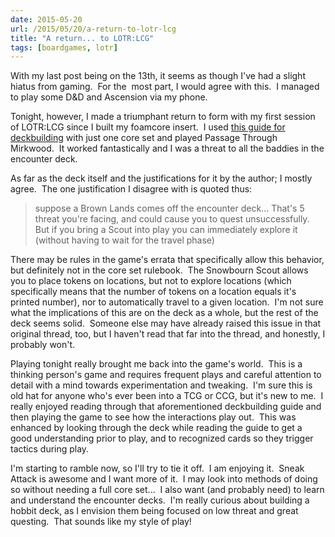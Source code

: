 ```yaml
---
date: 2015-05-20
url: /2015/05/20/a-return-to-lotr-lcg
title: "A return... to LOTR:LCG"
tags: [boardgames, lotr]
---
```


With my last post being on the 13th, it seems as though I've had a slight hiatus from gaming.  For the  most part, I would agree with this.  I managed to play some D&amp;D and Ascension via my phone.

Tonight, however, I made a triumphant return to form with my first session of LOTR:LCG since I built my foamcore insert.  I used <a href="http://boardgamegeek.com/thread/1108855/back-basics-killer-deck-using-only-cards-single-co">this guide for deckbuilding</a> with just one core set and played Passage Through Mirkwood.  It worked fantastically and I was a threat to all the baddies in the encounter deck.

As far as the deck itself and the justifications for it by the author; I mostly agree.  The one justification I disagree with is quoted thus:
<blockquote>suppose a Brown Lands comes off the encounter deck... That's 5 threat you're facing, and could cause you to quest unsuccessfully. But if you bring a Scout into play you can immediately explore it (without having to wait for the travel phase)</blockquote>
There may be rules in the game's errata that specifically allow this behavior, but definitely not in the core set rulebook.  The Snowbourn Scout allows you to place tokens on locations, but not to explore locations (which specifically means that the number of tokens on a location equals it's printed number), nor to automatically travel to a given location.  I'm not sure what the implications of this are on the deck as a whole, but the rest of the deck seems solid.  Someone else may have already raised this issue in that original thread, too, but I haven't read that far into the thread, and honestly, I probably won't.

Playing tonight really brought me back into the game's world.  This is a thinking person's game and requires frequent plays and careful attention to detail with a mind towards experimentation and tweaking.  I'm sure this is old hat for anyone who's ever been into a TCG or CCG, but it's new to me.  I really enjoyed reading through that aforementioned deckbuilding guide and then playing the game to see how the interactions play out.  This was enhanced by looking through the deck while reading the guide to get a good understanding prior to play, and to recognized cards so they trigger tactics during play.

I'm starting to ramble now, so I'll try to tie it off.  I am enjoying it.  Sneak Attack is awesome and I want more of it.  I may look into methods of doing so without needing a full core set...  I also want (and probably need) to learn and understand the encounter decks.  I'm really curious about building a hobbit deck, as I envision them being focused on low threat and great questing.  That sounds like my style of play!
